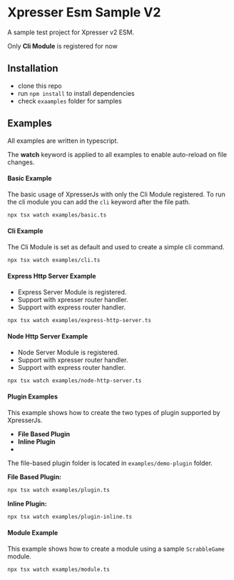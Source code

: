 # Xpresser Esm Sample V2

A sample test project for Xpresser v2 ESM.

Only **Cli Module** is registered for now

## Installation

- clone this repo
- run `npm install` to install dependencies
- check `exaamples` folder for samples



## Examples
All examples are written in typescript.

The **watch** keyword is applied to all examples to enable auto-reload on file changes. 


#### Basic Example
The basic usage of XpresserJs with only the Cli Module registered.
To run the cli module you can add the `cli` keyword after the file path.

```bash
npx tsx watch examples/basic.ts
```

#### Cli Example
The Cli Module is set as default and used to create a simple cli command.

```bash
npx tsx watch examples/cli.ts
```

#### Express Http Server Example
- Express Server Module is registered.
- Support with xpresser router handler.
- Support with express router handler.

```bash
npx tsx watch examples/express-http-server.ts
```

#### Node Http Server Example
- Node Server Module is registered.
- Support with xpresser router handler.
- Support with express router handler.

```bash
npx tsx watch examples/node-http-server.ts
```

#### Plugin Examples
This example shows how to create the two types of plugin supported by XpresserJs.

- **File Based Plugin**
- **Inline Plugin**
- 
The file-based plugin folder is located in `examples/demo-plugin` folder.

**File Based Plugin:**
```bash
npx tsx watch examples/plugin.ts
```

**Inline Plugin:**
```bash
npx tsx watch examples/plugin-inline.ts
```

#### Module Example
This example shows how to create a module using a sample `ScrabbleGame` module.

```bash
npx tsx watch examples/module.ts
```



